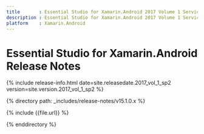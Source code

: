 ```yaml
---
title       : Essential Studio for Xamarin.Android 2017 Volume 1 Service Pack 2 Release Notes
description : Essential Studio for Xamarin.Android 2017 Volume 1 Service Pack 2 Release Notes
platform    : Xamarin.Android
---
```


# Essential Studio for Xamarin.Android Release Notes

{% include release-info.html date=site.releasedate.2017_vol_1_sp2 version=site.version.2017_vol_1_sp2 %} 

{% directory path: _includes/release-notes/v15.1.0.x %}

{% include {{file.url}} %}

{% enddirectory %}
